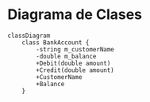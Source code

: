 
# Diagrama de Clases

```mermaid
classDiagram
    class BankAccount {
        -string m_customerName
        -double m_balance
        +Debit(double amount)
        +Credit(double amount)
        +CustomerName
        +Balance
    }
```
